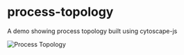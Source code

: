 # process-topology
A demo showing process topology built using cytoscape-js 

![Process Topology](./demo.gif)